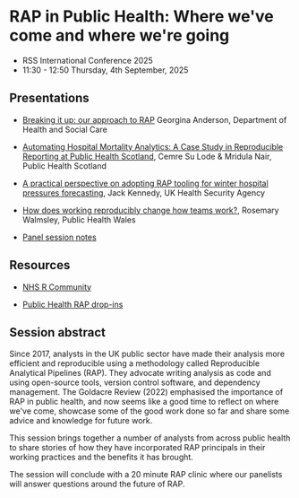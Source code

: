 
# RAP in Public Health: Where we've come and where we're going

- RSS International Conference 2025
- 11:30 - 12:50 Thursday, 4th September, 2025

## Presentations

- [Breaking it up: our approach to RAP]() Georgina Anderson, Department of Health and Social Care

- [Automating Hospital Mortality Analytics: A Case Study in Reproducible Reporting at Public Health Scotland](), Cemre Su Lode & Mridula Nair, Public Health Scotland

- [A practical perspective on adopting RAP tooling for winter hospital pressures forecasting](), Jack Kennedy, UK Health Security Agency

- [How does working reproducibly change how teams work?](), Rosemary Walmsley, Public Health Wales

- [Panel session notes](https://github.com/statsrhian/RSS-rap-in-public-health/blob/main/panel-session.md)

## Resources

- [NHS R Community](https://nhsrcommunity.com/)

- [Public Health RAP drop-ins](https://github.com/The-Strategy-Unit/RAP_Drop_In)

## Session abstract

Since 2017, analysts in the UK public sector have made their analysis more efficient and reproducible using a methodology called Reproducible Analytical Pipelines (RAP). They advocate writing analysis as code and using open-source tools, version control software, and dependency management. The Goldacre Review (2022) emphasised the importance of RAP in public health, and now seems like a good time to reflect on where we've come, showcase some of the good work done so far and share some advice and knowledge for future work. 

This session brings together a number of analysts from across public health to share stories of how they have incorporated RAP principals in their working practices and the benefits it has brought. 

The session will conclude with a 20 minute RAP clinic where our panelists will answer questions around the future of RAP. 